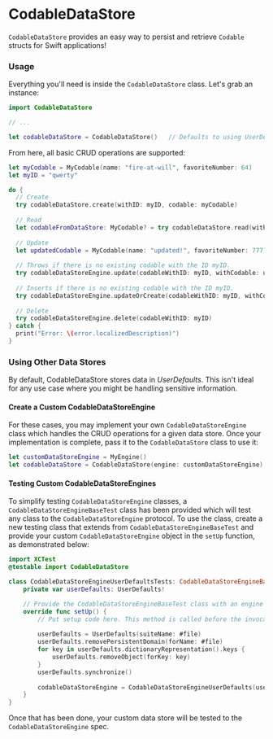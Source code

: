 # CodableDataStore

`CodableDataStore` provides an easy way to persist and retrieve `Codable` structs for Swift applications!

### Usage

Everything you'll need is inside the `CodableDataStore` class. Let's grab an instance:

```Swift
import CodableDataStore

// ...

let codableDataStore = CodableDataStore()   // Defaults to using UserDefaults
```

From here, all basic CRUD operations are supported:

```Swift
let myCodable = MyCodable(name: "fire-at-will", favoriteNumber: 64)
let myID = "qwerty"

do {
  // Create
  try codableDataStore.create(withID: myID, codable: myCodable)
  
  // Read
  let codableFromDataStore: MyCodable? = try codableDataStore.read(withId: myID)
  
  // Update
  let updatedCodable = MyCodable(name: "updated!", favoriteNumber: 777)
  
  // Throws if there is no existing codable with the ID myID.
  try codableDataStoreEngine.update(codableWithID: myID, withCodable: updatedCodable)
  
  // Inserts if there is no existing codable with the ID myID.
  try codableDataStoreEngine.updateOrCreate(codableWithID: myID, withCodable: updatedCodable)
  
  // Delete
  try codableDataStoreEngine.delete(codableWithID: myID)
} catch {
  print("Error: \(error.localizedDescription)")
}
```

### Using Other Data Stores
By default, CodableDataStore stores data in _UserDefaults_. This isn't ideal for any use case where you might be handling sensitive information.

#### Create a Custom CodableDataStoreEngine
For these cases, you may implement your own `CodableDataStoreEngine` class which handles the CRUD operations for a given data store. Once your implementation is complete, pass it to the `CodableDataStore` class to use it:

```Swift
let customDataStoreEngine = MyEngine()
let codableDataStore = CodableDataStore(engine: customDataStoreEngine)
```

#### Testing Custom CodableDataStoreEngines
To simplify testing `CodableDataStoreEngine` classes, a `CodableDataStoreEngineBaseTest` class has been provided which will test any class to the `CodableDataStoreEngine` protocol. To use the class, create a new testing class that extends from `CodableDataStoreEngineBaseTest` and provide your custom `CodableDataStoreEngine` object in the `setUp` function, as demonstrated below:

```Swift
import XCTest
@testable import CodableDataStore

class CodableDataStoreEngineUserDefaultsTests: CodableDataStoreEngineBaseTest {
    private var userDefaults: UserDefaults!

    // Provide the CodableDataStoreEngineBaseTest class with an engine to test
    override func setUp() {
        // Put setup code here. This method is called before the invocation of each test method in the class.
        
        userDefaults = UserDefaults(suiteName: #file)
        userDefaults.removePersistentDomain(forName: #file)
        for key in userDefaults.dictionaryRepresentation().keys {
            userDefaults.removeObject(forKey: key)
        }
        userDefaults.synchronize()
        
        codableDataStoreEngine = CodableDataStoreEngineUserDefaults(userDefaults: userDefaults)
    }
}
```

Once that has been done, your custom data store will be tested to the `CodableDataStoreEngine` spec.
